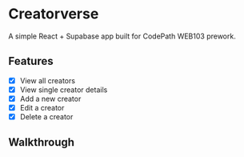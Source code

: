 # Creatorverse

A simple React + Supabase app built for CodePath WEB103 prework.

## Features

- [x] View all creators
- [x] View single creator details
- [x] Add a new creator
- [x] Edit a creator
- [x] Delete a creator

## Walkthrough

<!-- Add your screen recording or GIF link here -->
